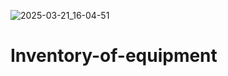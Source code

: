 ![2025-03-21_16-04-51](https://github.com/user-attachments/assets/0a0ee768-dde5-4f8b-854a-e065f20ef41b)

# Inventory-of-equipment
